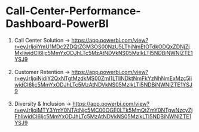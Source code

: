 # Call-Center-Performance-Dashboard-PowerBI
1) Call Center Solution -> https://app.powerbi.com/view?r=eyJrIjoiYmU1MDc2ZDQtZGM3OS00NzU5LThjNmEtOTdkODQxZDNjZjMxIiwidCI6Ijc5MmYxODJhLTc5MzAtNDVkNS05MzlkLTI5NDBiNWNlZTE1YSJ9 <br/><br/>
2) Customer Retention -> https://app.powerbi.com/view?r=eyJrIjoiNjdiY2QxNTgtMzdkMS00ZmI1LTllNDktNmFkYzNhNmExMzc5IiwidCI6Ijc5MmYxODJhLTc5MzAtNDVkNS05MzlkLTI5NDBiNWNlZTE1YSJ9 <br/><br/>
3) Diversity & Inclusion -> https://app.powerbi.com/view?r=eyJrIjoiMTY3YmY0NTAtNjc5MC00OGE0LTk5MmQtZmY0NTgwNzcyZjFhIiwidCI6Ijc5MmYxODJhLTc5MzAtNDVkNS05MzlkLTI5NDBiNWNlZTE1YSJ9 <br/><br/>
